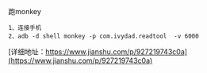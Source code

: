 
跑monkey
```
1、连接手机
2、adb -d shell monkey -p com.ivydad.readtool  -v 6000

```
[详细地址：https://www.jianshu.com/p/927219743c0a](https://www.jianshu.com/p/927219743c0a)